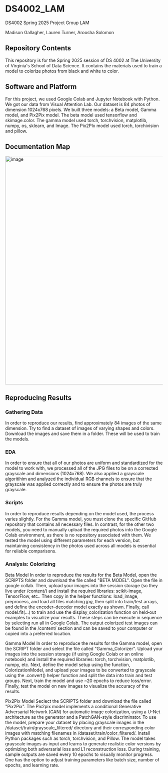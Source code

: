 # DS4002_LAM
DS4002 Spring 2025 Project Group LAM

Madison Gallagher, Lauren Turner, Aroosha Solomon
## Repository Contents
This repository is for the Spring 2025 session of DS 4002 at The University of Virginia's School of Data Science. It contains the materials used to train a model to colorize photos from black and white to color.

## Software and Platform
For this project, we used Google Colab and Jupyter Notebook with Python. We got our data from Visual Attention Lab. Our dataset is 84 photos of dimension 1024x768 pixels. We built three models: a Beta model, Gamma model, and Pix2Pix model. The beta model used tensorflow and skimage.color. The gamma model used torch, torchvision, matplotlib, numpy, os, sklearn, and Image. The Pix2PIx model used torch, torchivision and pillow.

## Documentation Map
<img width="728" alt="image" src="https://github.com/user-attachments/assets/798d4b94-d6c5-45a4-a3f5-c3b29269d872" />


## Reproducing Results
### Gathering Data
In order to reproduce our results, find approximately 84 images of the same dimension. Try to find a dataset of images of varying shapes and colors. Download the images and save them in a folder. These will be used to train the models.
### EDA
In order to ensure that all of our photos are uniform and standardized for the model to work with, we processed all of the JPG files to be on a corrected grayscale and dimensions (1024x768). We also applied a grayscale algoritihim and analyzed the individual RGB channels to ensure that the grayscale was applied correctly and to ensure the photos are truly grayscale. 
### Scripts 
In order to reproduce results depending on the model used, the process varies slightly. For the Gamma model, you must clone the specific GitHub repository that contains all necessary files. In contrast, for the other two models, you need to manually upload the required photos into the Google Colab environment, as there is no repository associated with them. We tested the model using different parameters for each version, but maintaining consistency in the photos used across all models is essential for reliable comparisons. 


### Analysis: Colorizing
Beta Model
In order to reproduce the results for the Beta Model, open the SCRIPTS folder and download the file called "BETA MODEL". Open the file in google collab. Then, upload your images into the session storage (so they live under /content/) and install the required libraries: scikit-image, TensorFlow, etc.. Then copy in the helper functions: load_image, preprocess, and load all files matching *jpg*, then split into train/test arrays, and define the encoder–decoder model exactly as shown. Finally, call model.fit(...) to train and use the display_colorization function on held‑out examples to visualize your results. These steps can be execute in sequence by selecting run all in Google Colab. The output colorized test images can be found in the /content/ section and can be saved to your computer or copied into a preferred location. 

Gamma Model
In order to reproduce the results for the Gamma model, open the SCRIPT folder and select the file called "Gamma_Colorizer". Upload your images into the session storage (if using Google Colab or an online notebook) and install the required libraries: torch, torchvision, matplotlib, numpy, etc. Next, define the model setup using the function, ColorizationModel, and upload your images to be converted to grayscale using the .convert() helper function and split the data into train and test groups. Next, train the model and use ~20 epochs to reduce loss/error. Finally, test the model on new images to visualize the accuracy of the results.

Pix2Pix Model
Seclect the SCRIPTS folder and download the file called "Pix2Pix". The Pix2pix model implements a conditional Generative Adversarial Network (GAN) for automatic image colorization, using a U-Net architecture as the generator and a PatchGAN-style discriminator. To use the model, prepare your dataset by placing grayscale images in the /dataset/train/grayscale_filtered/ directory and their corresponding color images with matching filenames in /dataset/train/color_filtered/. Install Python packages such as torch, torchvision, and Pillow. The model takes grayscale images as input and learns to generate realistic color versions by optimizing both adversarial loss and L1 reconstruction loss. During training, sample outputs are saved every 10 epochs to visually monitor progress. One has the option to adjust training parameters like batch size, number of epochs, and learning rate. 


